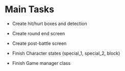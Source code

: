 # Main Tasks
- Create hit/hurt boxes and detection
- Create round end screen
- Create post-battle screen

- Finish Character states (special_1, special_2, block)
- Finish Game manager class